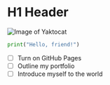 # H1 Header

![Image of Yaktocat](https://octodex.github.com/images/yaktocat.png)

``` Python
print("Hello, friend!")
```

- [ ] Turn on GitHub Pages
- [ ] Outline my portfolio
- [ ] Introduce myself to the world
